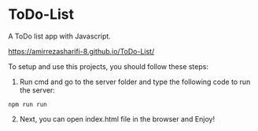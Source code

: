# ToDo-List
A ToDo list app with Javascript.

https://amirrezasharifi-8.github.io/ToDo-List/

To setup and use this projects, you should follow these steps:

1. Run cmd and go to the server folder and type the following code to run the server:
```
npm run run
```
2. Next, you can open index.html file in the browser and Enjoy!
